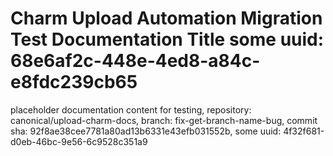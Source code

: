 # Charm Upload Automation Migration Test Documentation Title some uuid: 68e6af2c-448e-4ed8-a84c-e8fdc239cb65
 placeholder documentation content for testing,  repository: canonical/upload-charm-docs,  branch: fix-get-branch-name-bug,  commit sha: 92f8ae38cee7781a80ad13b6331e43efb031552b,  some uuid: 4f32f681-d0eb-46bc-9e56-6c9528c351a9
